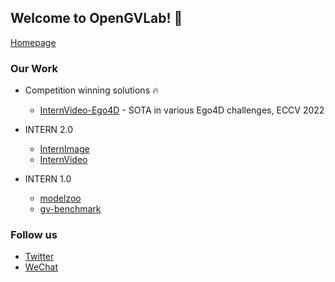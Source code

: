 ## Welcome to OpenGVLab! 👋

[Homepage](https://opengvlab.github.io/)

<!--

**Here are some ideas to get you started:**

🙋‍♀️ A short introduction - what is your organization all about?
🌈 Contribution guidelines - how can the community get involved?
👩‍💻 Useful resources - where can the community find your docs? Is there anything else the community should know?
🍿 Fun facts - what does your team eat for breakfast?
🧙 Remember, you can do mighty things with the power of [Markdown](https://docs.github.com/github/writing-on-github/getting-started-with-writing-and-formatting-on-github/basic-writing-and-formatting-syntax)
-->

### Our Work

* Competition winning solutions 🔥
  * [InternVideo-Ego4D](https://github.com/OpenGVLab/ego4d-eccv2022-solutions) - SOTA in various Ego4D challenges, ECCV 2022

* INTERN 2.0
  *  [InternImage](https://github.com/OpenGVLab/InternImage)
  *  [InternVideo](https://github.com/OpenGVLab/InternVideo)

* INTERN 1.0
  * [modelzoo](https://github.com/OpenGVLab/modelzoo)
  * [gv-benchmark](https://github.com/OpenGVLab/gv-benchmark)

### Follow us

* [Twitter](https://twitter.com/)
* [WeChat](https://twitter.com/)
